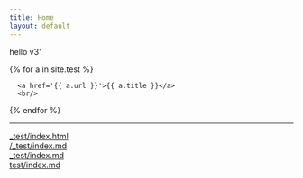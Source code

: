 ```yaml
---
title: Home
layout: default
---
```


hello
v3'


<div id='dogs'>
  {% for a in site.test %}
    
      <a href='{{ a.url }}'>{{ a.title }}</a>
      <br/>
  {% endfor %}
</div>


<hr/>


[_test/index.html](_test/index.html)
<br/>
[/_test/index.md](/_test/index.md)
<br/>
[_test/index.md](_test/index.md)
<br/>
[test/index.md](test/index.md)
